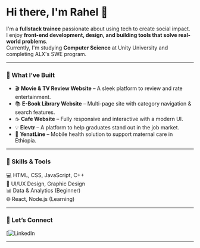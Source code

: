 # Hi there, I'm Rahel 👋  

I'm a **fullstack trainee** passionate about using tech to create social impact.  
I enjoy **front-end development, design, and building tools that solve real-world problems**.  
Currently, I'm studying **Computer Science** at Unity University and completing ALX's SWE program.  

---

### 🚀 What I’ve Built
- 🎬 **Movie & TV Review Website** – A sleek platform to review and rate entertainment.  
- 📚 **E-Book Library Website** – Multi-page site with category navigation & search features.  
- ☕ **Cafe Website** – Fully responsive and interactive with a modern UI.  
- 💡 **Elevtr** – A platform to help graduates stand out in the job market.  
- 🤰 **YenatLine** – Mobile health solution to support maternal care in Ethiopia.  

---

### 🔧 Skills & Tools
💻 HTML, CSS, JavaScript, C++  
🎨 UI/UX Design, Graphic Design  
📊 Data & Analytics (Beginner)  
🌐 React, Node.js (Learning)  

---

### 📌 Let’s Connect  
[![LinkedIn]([https://www.linkedin.com/in/rahel-getachew-97a0ba354/](https://www.linkedin.com/in/rahel-getachew-97a0ba354/))

---

